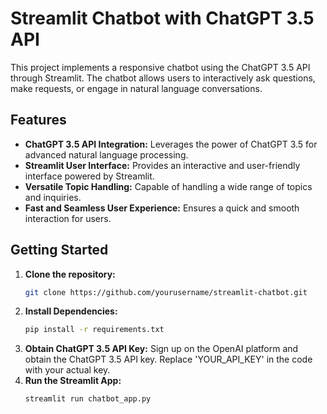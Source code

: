# Streamlit Chatbot with ChatGPT 3.5 API

This project implements a responsive chatbot using the ChatGPT 3.5 API through Streamlit. The chatbot allows users to interactively ask questions, make requests, or engage in natural language conversations.

## Features

- **ChatGPT 3.5 API Integration:** Leverages the power of ChatGPT 3.5 for advanced natural language processing.
- **Streamlit User Interface:** Provides an interactive and user-friendly interface powered by Streamlit.
- **Versatile Topic Handling:** Capable of handling a wide range of topics and inquiries.
- **Fast and Seamless User Experience:** Ensures a quick and smooth interaction for users.

## Getting Started

1. **Clone the repository:**
   ```bash
   git clone https://github.com/yourusername/streamlit-chatbot.git
2. **Install Dependencies:**
   ```bash
   pip install -r requirements.txt
3. **Obtain ChatGPT 3.5 API Key:**
    Sign up on the OpenAI platform and obtain the ChatGPT 3.5 API key. Replace 'YOUR_API_KEY' in the code with your actual key.
4. **Run the Streamlit App:**
   ```bash
   streamlit run chatbot_app.py

